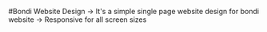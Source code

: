 #Bondi Website Design
-> It's a simple single page website design for bondi website 
-> Responsive for all screen sizes
